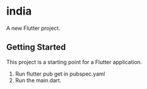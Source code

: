 # india

A new Flutter project.

## Getting Started

This project is a starting point for a Flutter application.

1. Run flutter pub get in pubspec.yaml
2. Run the main.dart. 
